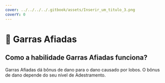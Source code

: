 ```yaml
---
cover: ../../../../.gitbook/assets/Inserir_um_titulo_3.png
coverY: 0
---
```


# 🐾 Garras Afiadas

## Como a habilidade Garras Afiadas funciona?

Garras Afiadas dá bônus de dano para o dano causado por lobos. O bônus de dano depende do seu nível de Adestramento.
